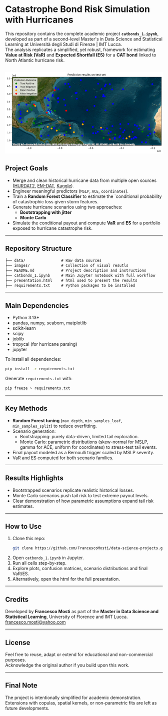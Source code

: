 # Catastrophe Bond Risk Simulation with Hurricanes

This repository contains the complete academic project **`catbonds_1.ipynb`**, developed as part of a second-level Master's in Data Science and Statistical Learning at Università degli Studi di Firenze | IMT Lucca.  
The analysis replicates a simplified, yet robust, framework for estimating **Value at Risk (VaR)** and **Expected Shortfall (ES)** for a **CAT bond** linked to North Atlantic hurricane risk.

![Hurricane Genesis Map_With_Predictions](images/map4.png)
---

## Project Goals

- Merge and clean historical hurricane data from multiple open sources ([HURDAT2](https://www.nhc.noaa.gov/data/#hurdat), [EM-DAT](https://www.emdat.be), [Kaggle](https://www.kaggle.com/datasets/valery2042/hurricanes/data)).
- Engineer meaningful predictors (`MSLP`, `ACE`, `coordinates`).
- Train a **Random Forest Classifier** to estimate the `conditional probability of catastrophic loss given storm features.
- Generate hurricane scenarios using two approaches:
  - **Bootstrapping with jitter**
  - **Monte Carlo**
- Simulate the conditional payout and compute **VaR** and **ES** for a portfolio exposed to hurricane catastrophe risk.

---

## Repository Structure

```
├── data/                # Raw data sources
├── images/              # Collection of visual resutls
├── README.md            # Project description and instructions
├── catbonds_1.ipynb     # Main Jupyter notebook with full workflow
├── presentation.html    # html used to present the results
├── requirements.txt     # Python packages to be installed
```

---

## Main Dependencies

- Python 3.13+
- pandas, numpy, seaborn, matplotlib
- scikit-learn
- scipy
- joblib
- tropycal (for hurricane parsing)
- jupyter

To install all dependencies:
```bash
pip install -r requirements.txt
```
Generate `requirements.txt` with:
```bash
pip freeze > requirements.txt
```

---

## Key Methods

- **Random Forest tuning** (`max_depth`, `min_samples_leaf`, `min_samples_split`) to reduce overfitting.
- Scenario generation:
  - Bootstrapping: purely data-driven, limited tail exploration.
  - Monte Carlo: parametric distributions (skew-normal for MSLP, gamma for ACE, uniform for coordinates) to stress-test tail events.
- Final payout modeled as a Bernoulli trigger scaled by MSLP severity.
- VaR and ES computed for both scenario families.

---

## Results Highlights

- Bootstrapped scenarios replicate realistic historical losses.
- Monte Carlo scenarios push tail risk to test extreme payout levels.
- Clear demonstration of how parametric assumptions expand tail risk estimates.

---

## How to Use

1. Clone this repo:
   ```bash
   git clone https://github.com/FrancescoMosti/data-science-projects.git
   ```
2. Open `catbonds_1.ipynb` in Jupyter.
3. Run all cells step-by-step.
4. Explore plots, confusion matrices, scenario distributions and final VaR/ES.
5. Alternatively, open the html for the full presentation.

---

## Credits

Developed by **Francesco Mosti** as part of the **Master in Data Science and Statistical Learning**, University of Florence and IMT Lucca.
francesco.mosti@yahoo.com

---

## License

Feel free to reuse, adapt or extend for educational and non-commercial purposes.  
Acknowledge the original author if you build upon this work.

---

## Final Note

The project is intentionally simplified for academic demonstration.  
Extensions with copulas, spatial kernels, or non-parametric fits are left as future developments.

